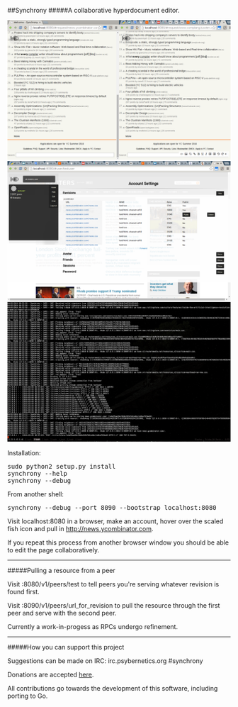##Synchrony
#####A collaborative hyperdocument editor.

![Alt text](doc/img/synchrony1.png?raw=true "Collaborative Editor")
![Alt text](doc/img/synchrony2.png?raw=true "Revision Management")
![Alt text](doc/img/synchrony3.png?raw=true "Distributed HTTP")

Installation:
<pre>
sudo python2 setup.py install
synchrony --help
synchrony --debug
</pre>
From another shell:
<pre>
synchrony --debug --port 8090 --bootstrap localhost:8080
</pre>

Visit localhost:8080 in a browser, make an account, hover over the scaled fish icon and
pull in http://news.ycombinator.com.

If you repeat this process from another browser window you should be able to edit the page collaboratively.

----

#####Pulling a resource from a peer

Visit :8080/v1/peers/test to tell peers you're serving whatever revision is found first.

Visit :8090/v1/peers/url_for_revision to pull the resource through the first peer and serve with the second peer.

Currently a work-in-progess as RPCs undergo refinement.

----

#####How you can support this project

Suggestions can be made on IRC: irc.psybernetics.org #synchrony

Donations are accepted [here](https://paypal.me/LukeB42).

All contributions go towards the development of this software, including porting to Go.
